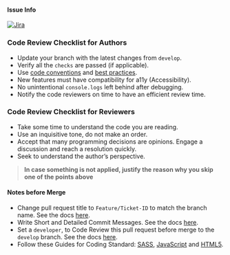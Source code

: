 #### Issue Info

[![Jira](https://img.shields.io/badge/Jira-0052CC?style=for-the-badge&logo=Jira&logoColor=white)](https://minnek.atlassian.net/browse/{JIRA-ID})

### Code Review Checklist for Authors

- Update your branch with the latest changes from `develop`.
- Verify all the `checks` are passed (if applicable).
- Use [code conventions](https://en.wikipedia.org/wiki/Coding_conventions) and [best practices](https://en.wikipedia.org/wiki/Best_practice).
- New features must have compatibility for a11y (Accessibility).
- No unintentional `console.logs` left behind after debugging.
- Notify the code reviewers on time to have an efficient review time.

### Code Review Checklist for Reviewers

- Take some time to understand the code you are reading.
- Use an inquisitive tone, do not make an order.
- Accept that many programming decisions are opinions. Engage a discussion and reach a resolution quickly.
- Seek to understand the author’s perspective.

>**In case something is not applied, justify the reason why you skip one of the points above**

#### Notes before Merge

- Change pull request title to `Feature/Ticket-ID` to match the branch name. See the docs [here](https://github.com/Minnek-Digital-Studio/minnek-developer-handbook/blob/master/development/git-version-control.md#pull-request).
- Write Short and Detailed Commit Messages. See the docs [here](https://github.com/Minnek-Digital-Studio/minnek-developer-handbook/blob/master/development/git-version-control.md#writing-commits).
- Set a `developer`, to Code Review this pull request before merge to the `develop` branch. See the docs [here](https://github.com/Minnek-Digital-Studio/minnek-developer-handbook/blob/master/development/code-review.md).
- Follow these Guides for Coding Standard: [SASS](https://github.com/bigcommerce/sass-style-guide), [JavaScript](https://developer.mozilla.org/en-US/docs/MDN/Guidelines/Code_guidelines/JavaScript) and [HTML5](https://developer.mozilla.org/en-US/docs/MDN/Guidelines/Code_guidelines/HTML#class_and_id_names).
